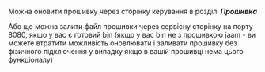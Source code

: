 Можна оновити прошивку через сторінку керування в розділі _**Прошивка**_

Або ще можна залити файл прошивки через сервісну сторінку на порту 8080, якшо у вас є готовий bin (якщо у вас bin не з прошивкою jaam - ви можете втратити можливість оновлювати і заливати прошивку без фізичного підключення у випадку якщо в вашій прошивці нема цього функціоналу)